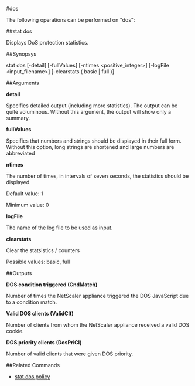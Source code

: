 #dos

The following operations can be performed on "dos":


##stat dos

Displays DoS protection statistics.


##Synopsys

stat dos [-detail] [-fullValues] [-ntimes &lt;positive_integer>] [-logFile &lt;input_filename>] [-clearstats ( basic | full )]


##Arguments

<b>detail</b>
Specifies detailed output (including more statistics). The output can be quite voluminous. Without this argument, the output will show only a summary.

<b>fullValues</b>
Specifies that numbers and strings should be displayed in their full form. Without this option, long strings are shortened and large numbers are abbreviated

<b>ntimes</b>
The number of times, in intervals of seven seconds, the statistics should be displayed.
Default value: 1
Minimum value: 0

<b>logFile</b>
The name of the log file to be used as input.

<b>clearstats</b>
Clear the statsistics / counters
Possible values: basic, full



##Outputs

<b>DOS condition triggered (CndMatch)</b>
Number of times the NetScaler appliance triggered the DOS JavaScript due to a condition match.

<b>Valid DOS clients (ValidClt)</b>
Number of clients from whom the NetScaler appliance received a valid DOS cookie.

<b>DOS priority clients (DosPriCl)</b>
Number of valid clients that were given DOS priority.



##Related Commands

<ul><li><a href="../../../-dos-p/-dos-p">stat dos policy</a></li></ul>



